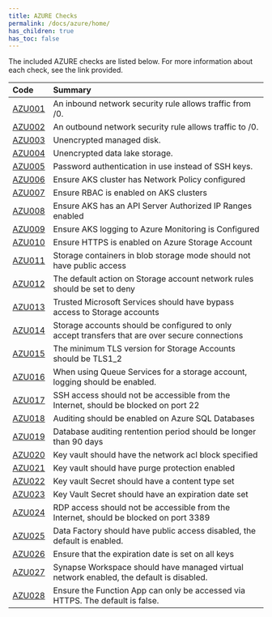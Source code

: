 ```yaml
---
title: AZURE Checks
permalink: /docs/azure/home/
has_children: true
has_toc: false
---
```


The included AZURE checks are listed below. For more information about each check, see the link provided.

| Code  | Summary |
|:-------|:-------------|
|[AZU001](/docs/azure/AZU001)|An inbound network security rule allows traffic from /0.|
|[AZU002](/docs/azure/AZU002)|An outbound network security rule allows traffic to /0.|
|[AZU003](/docs/azure/AZU003)|Unencrypted managed disk.|
|[AZU004](/docs/azure/AZU004)|Unencrypted data lake storage.|
|[AZU005](/docs/azure/AZU005)|Password authentication in use instead of SSH keys.|
|[AZU006](/docs/azure/AZU006)|Ensure AKS cluster has Network Policy configured|
|[AZU007](/docs/azure/AZU007)|Ensure RBAC is enabled on AKS clusters|
|[AZU008](/docs/azure/AZU008)|Ensure AKS has an API Server Authorized IP Ranges enabled|
|[AZU009](/docs/azure/AZU009)|Ensure AKS logging to Azure Monitoring is Configured|
|[AZU010](/docs/azure/AZU010)|Ensure HTTPS is enabled on Azure Storage Account|
|[AZU011](/docs/azure/AZU011)|Storage containers in blob storage mode should not have public access|
|[AZU012](/docs/azure/AZU012)|The default action on Storage account network rules should be set to deny|
|[AZU013](/docs/azure/AZU013)|Trusted Microsoft Services should have bypass access to Storage accounts|
|[AZU014](/docs/azure/AZU014)|Storage accounts should be configured to only accept transfers that are over secure connections|
|[AZU015](/docs/azure/AZU015)|The minimum TLS version for Storage Accounts should be TLS1_2|
|[AZU016](/docs/azure/AZU016)|When using Queue Services for a storage account, logging should be enabled.|
|[AZU017](/docs/azure/AZU017)|SSH access should not be accessible from the Internet, should be blocked on port 22|
|[AZU018](/docs/azure/AZU018)|Auditing should be enabled on Azure SQL Databases|
|[AZU019](/docs/azure/AZU019)|Database auditing rentention period should be longer than 90 days|
|[AZU020](/docs/azure/AZU020)|Key vault should have the network acl block specified|
|[AZU021](/docs/azure/AZU021)|Key vault should have purge protection enabled|
|[AZU022](/docs/azure/AZU022)|Key vault Secret should have a content type set|
|[AZU023](/docs/azure/AZU023)|Key Vault Secret should have an expiration date set|
|[AZU024](/docs/azure/AZU024)|RDP access should not be accessible from the Internet, should be blocked on port 3389|
|[AZU025](/docs/azure/AZU025)|Data Factory should have public access disabled, the default is enabled.|
|[AZU026](/docs/azure/AZU026)|Ensure that the expiration date is set on all keys|
|[AZU027](/docs/azure/AZU027)|Synapse Workspace should have managed virtual network enabled, the default is disabled.|
|[AZU028](/docs/azure/AZU028)|Ensure the Function App can only be accessed via HTTPS. The default is false.|

